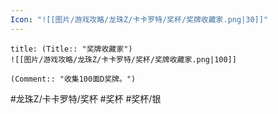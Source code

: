 ```yaml
---
Icon: "![[图片/游戏攻略/龙珠Z/卡卡罗特/奖杯/奖牌收藏家.png|30]]"
---
```

```ad-common-silver-trophy
title: (Title:: "奖牌收藏家")
![[图片/游戏攻略/龙珠Z/卡卡罗特/奖杯/奖牌收藏家.png|100]]

(Comment:: "收集100面D奖牌。")
```

#龙珠Z/卡卡罗特/奖杯 #奖杯 #奖杯/银
